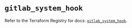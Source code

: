 # `gitlab_system_hook`

Refer to the Terraform Registry for docs: [`gitlab_system_hook`](https://registry.terraform.io/providers/gitlabhq/gitlab/16.7.0/docs/resources/system_hook).
